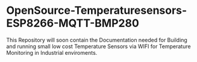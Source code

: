 # OpenSource-Temperaturesensors-ESP8266-MQTT-BMP280
This Repository will soon contain the Documentation needed for Building and running small low cost Temperature Sensors via WIFI for Temperature Monitoring in Industrial enviroments.

